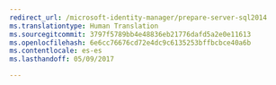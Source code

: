 ```yaml
---
redirect_url: /microsoft-identity-manager/prepare-server-sql2014
ms.translationtype: Human Translation
ms.sourcegitcommit: 3797f5789bb4e48836eb21776dafd5a2e0e11613
ms.openlocfilehash: 6e6cc76676cd72e4dc9c6135253bffbcbce40a6b
ms.contentlocale: es-es
ms.lasthandoff: 05/09/2017

---
```


